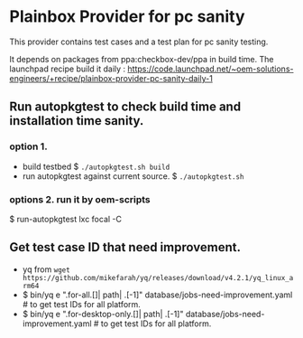 # Plainbox Provider for pc sanity

This provider contains test cases and a test plan for pc sanity testing.

It depends on packages from ppa:checkbox-dev/ppa in build time.
The launchpad recipe build it daily : https://code.launchpad.net/~oem-solutions-engineers/+recipe/plainbox-provider-pc-sanity-daily-1

## Run autopkgtest to check build time and installation time sanity.

### option 1.
 - build testbed
$ `./autopkgtest.sh build`
 - run autopkgtest against current source.
$ `./autopkgtest.sh`


### options 2. run it by oem-scripts
$ run-autopkgtest lxc focal -C

## Get test case ID that need improvement.
- yq from `wget https://github.com/mikefarah/yq/releases/download/v4.2.1/yq_linux_arm64`
 - $ bin/yq e ".for-all.[]| path| .[-1]" database/jobs-need-improvement.yaml # to get test IDs for all platform.
 - $ bin/yq e ".for-desktop-only.[]| path| .[-1]" database/jobs-need-improvement.yaml # to get test IDs for all platform.
